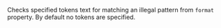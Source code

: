 Checks specified tokens text for matching an illegal pattern from `format` property. By default no tokens are specified.